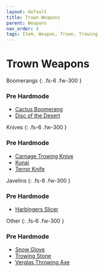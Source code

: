 ```yaml
---
layout: default
title: Trown Weapons
parent: Weapons
nav_order: 4
tags: Item, Weapon, Trown, Trowing
---
```


# Trown Weapons

Boomerangs
{: .fs-6 .fw-300 }
### Pre Hardmode
- [Cactus Boomerang](https://koekmeneer.github.io/SupernovaMod/docs/items/weapons/cactus_boomerang)
- [Disc of the Desert](https://koekmeneer.github.io/SupernovaMod/docs/items/weapons/disc_of_the_desert)


Knives
{: .fs-6 .fw-300 }
### Pre Hardmode
- [Carnage Trowing Knive](https://koekmeneer.github.io/SupernovaMod/docs/items/weapons/carnage_trowing_knive)
- [Kunai](https://koekmeneer.github.io/SupernovaMod/docs/items/weapons/kunai)
- [Terror Knife](https://koekmeneer.github.io/SupernovaMod/docs/items/weapons/terror_knife)


Javelins
{: .fs-6 .fw-300 }
### Pre Hardmode
- [Harbingers Slicer](https://koekmeneer.github.io/SupernovaMod/docs/items/weapons/harbingers_slicer)


Other
{: .fs-6 .fw-300 }
### Pre Hardmode
- [Snow Glove](https://koekmeneer.github.io/SupernovaMod/docs/items/weapons/snow_glove)
- [Trowing Stone](https://koekmeneer.github.io/SupernovaMod/docs/items/weapons/trowing_stone)
- [Verglas Throwing Axe](https://koekmeneer.github.io/SupernovaMod/docs/items/weapons/verglas_throwing_axe)